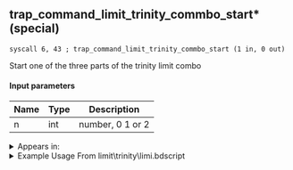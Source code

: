 ## trap_command_limit_trinity_commbo_start* (special)

`syscall 6, 43 ; trap_command_limit_trinity_commbo_start (1 in, 0 out)`

Start one of the three parts of the trinity limit combo

#### Input parameters
| Name | Type | Description
|------|------|------------
| n   | int   | number, 0 1 or 2




<details>
	<summary>Appears in:</summary>
| filename | Entity (obj)
|----------|-------------
| limit\trinity\limi.bdscript       |           
| limit\trinity_wi\limi.bdscript       |           

</details>

<details>
	<summary>Example Usage From limit\trinity\limi.bdscript</summary>
```
L962:
 pushFromFSp 0
 gosub 4, L1120
 pushFromFSp 0
 gosub 4, L7814
 jz L979
 pushImm 0
 syscall 6, 43 ; trap_command_limit_trinity_commbo_start (1 in, 0 out)
 jmp L979
```
</details>

